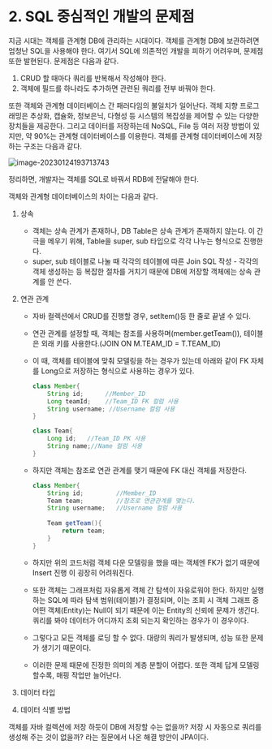 # 2. SQL 중심적인 개발의 문제점

지금 시대는 객체를 관계형 DB에 관리하는 시대이다. 객체를 관계형 DB에 보관하려면 엄청난 SQL을 사용해야 한다. 여기서 SQL에 의존적인 개발을 피하기 어려우며, 문제점 또한 발현된다. 문제점은 다음과 같다.

1. CRUD 할 때마다 쿼리를 반복해서 작성해야 한다.
2. 객체에 필드를 하나라도 추가하면 관련된 쿼리를 전부 바꿔야 한다.

또한 객체와 관계형 데이터베이스 간 패러다임의 불일치가 일어난다. 객체 지향 프로그래밍은 추상화, 캡슐화, 정보은닉, 다형성 등 시스템의 복잡성을 제어할 수 있는 다양한 장치들을 제공한다. 그리고 데이터를 저장하는데 NoSQL, File 등 여러 저장 방법이 있지만, 약 90%는 관계형 데이터베이스를 이용한다. 객체를 관계형 데이터베이스에 저장하는 구조는 다음과 같다.

![image-20230124193713743](C:\Users\dj930\AppData\Roaming\Typora\typora-user-images\image-20230124193713743.png)

정리하면, 개발자는 객체를 SQL로 바꿔서 RDB에 전달해야 한다.

객체와 관계형 데이터베이스의 차이는 다음과 같다.

1. 상속

   - 객체는 상속 관계가 존재하나, DB Table은 상속 관계가 존재하지 않는다. 이 간극을 메우기 위해, Table을 super, sub 타입으로 각각 나누는 형식으로 진행한다.
   - super, sub 테이블로 나눌 때 각각의 테이블에 따른 Join SQL 작성 - 각각의 객체 생성하는 등 복잡한 절차를 거치기 때문에 DB에 저장할 객체에는 상속 관계를 안 쓴다.

2. 연관 관계

   - 자바 컬렉션에서 CRUD를 진행할 경우, setItem()등 한 줄로 끝낼 수 있다.

   - 연관 관계를 설정할 때, 객체는 참조를 사용하며(member.getTeam()), 테이블은 외래 키를 사용한다.(JOIN ON M.TEAM_ID = T.TEAM_ID)

   - 이 때, 객체를 테이블에 맞춰 모델링을 하는 경우가 있는데 아래와 같이 FK 자체를 Long으로 저장하는 형식으로 사용하는 경우가 있다.

     ```JAVA
     class Member{
         String id;		 //Member_ID
         Long teamId; 	 //Team_ID FK 컬럼 사용
         String username; //Username 컬럼 사용
     }
     
     class Team{
         Long id;	//Team_ID PK 사용
         String name;//Name 컬럼 사용
     }
     ```

   - 하지만 객체는 참조로 연관 관계를 맺기 때문에 FK 대신 객체를 저장한다.

     ```java
     class Member{
         String id;			//Member_ID
         Team team;			//참조로 연관관계를 맺는다.
         String username;	//Username 컬럼 사용
         
         Team getTeam(){
             return team;
         }
     }
     ```

   - 하지만 위의 코드처럼 객체 다운 모델링을 했을 때는 객체엔 FK가 없기 때문에 Insert 진행 이 굉장히 어려워진다.

   - 또한 객체는 그래프처럼 자유롭게 객체 간 탐색이 자유로워야 한다. 하지만 실행하는 SQL에 따라 탐색 범위(테이블)가 결정되며, 이는 조회 시 객체 그래프 중 어떤 객체(Entity)는 Null이 되기 때문에 이는 Entity의 신뢰에 문제가 생긴다. 쿼리를 봐야 데이터가 어디까지 조회 되는지 확인하는 경우가 이 경우이다.

   - 그렇다고 모든 객체를 로딩 할 수 없다. 대량의 쿼리가 발생되며, 성능 또한 문제가 생기기 때문이다.

   - 이러한 문제 때문에 진정한 의미의 계층 분할이 어렵다. 또한 객체 답게 모델링 할수록, 매핑 작업만 늘어난다.

3. 데이터 타입

4. 데이터 식별 방법

객체를 자바 컬렉션에 저장 하듯이 DB에 저장할 수는 없을까? 저장 시 자동으로 쿼리를 생성해 주는 것이 없을까? 라는 질문에서 나온 해결 방안이 JPA이다.